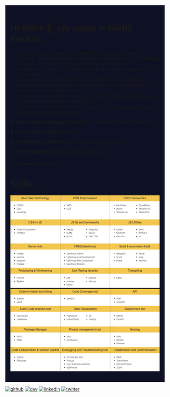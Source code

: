 

<div style="background:#0e1123; padding:1rem;">

# Hi there 👋, my name is Nikhil Karkra

* I am a Full Stack Javascript/Salesforce Lightning Developer
* I have  5+ years of experience designing, developing, and managing complex web applications and internal frameworks. 
* Proficient in HTML, CSS, JavaScript; plus modern libraries and frameworks.
* Passionate about Responsive web designing, Accessibility, Performance optimization and possess a working knowledge of Progressive web application.
* Experienced in decision-making areas beyond programming such as product development, hiring, etc.
* I learn and build everything that excites me from cooking food to building large scale application



🔭 **I’m currently working on**  Salesforce, react and node microservices

🌱 **I’m currently learning** Python 

👯 **I’m looking to collaborate** on Open source projects 

📫 **How to reach me**: karkra.nikhil@gmail.com 

😄 **Pronouns:** he/him/his 


# Skills
<!-- |       |  |     |
| :---        |    :----:   |          ---: |
| ![Alt text](./images/skills/BASIC.jpg "Optional title")      | ![Alt text](./images/skills/CSS_PRE.jpg "Optional title")       | ![Alt text](./images/skills/CSS_FRAMEWORK.jpg "Optional title")   | -->

![Alt text](./images/skills/SKILL1.jpg "Optional title")
![Alt text](./images/skills/SKILL2.jpg "Optional title")


</div>

[<img src='https://cdn.jsdelivr.net/npm/simple-icons@3.0.1/icons/github.svg' alt='github' height='40'>](https://github.com/https://github.com/karkranikhil)  [<img src='https://cdn.jsdelivr.net/npm/simple-icons@3.0.1/icons/dev-dot-to.svg' alt='dev' height='40'>](https://dev.to/https://dev.to/karkranikhil)  [<img src='https://cdn.jsdelivr.net/npm/simple-icons@3.0.1/icons/linkedin.svg' alt='linkedin' height='40'>](https://www.linkedin.com/in/https://www.linkedin.com/in/nikhilkarkra//)  [<img src='https://cdn.jsdelivr.net/npm/simple-icons@3.0.1/icons/twitter.svg' alt='twitter' height='40'>](https://twitter.com/https://twitter.com/karkra_nikhil)  


</div>

